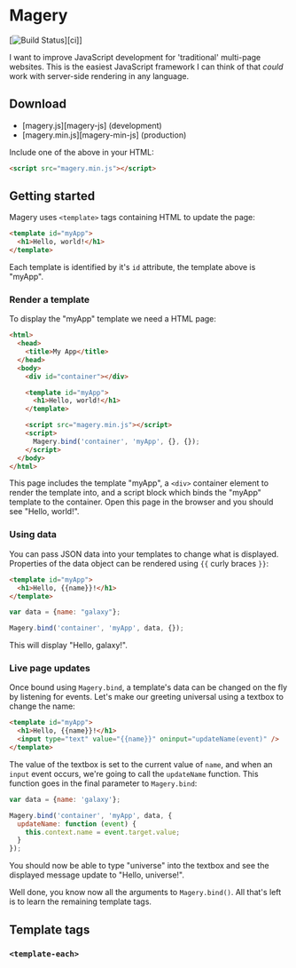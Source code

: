 # Magery

[![Build Status](https://travis-ci.org/caolan/magery.svg?branch=master)][ci]]

I want to improve JavaScript development for 'traditional' multi-page
websites. This is the easiest JavaScript framework I can think of that
_could_ work with server-side rendering in any language.

## Download

* [magery.js][magery-js] (development)
* [magery.min.js][magery-min-js] (production)

Include one of the above in your HTML:

```html
<script src="magery.min.js"></script>
```

## Getting started

Magery uses `<template>` tags containing HTML to update the page:

```html
<template id="myApp">
  <h1>Hello, world!</h1>
</template>
```

Each template is identified by it's `id` attribute, the template above is "myApp".

### Render a template

To display the "myApp" template we need a HTML page:

```html
<html>
  <head>
    <title>My App</title>
  </head>
  <body>
    <div id="container"></div>

    <template id="myApp">
      <h1>Hello, world!</h1>
    </template>

    <script src="magery.min.js"></script>
    <script>
      Magery.bind('container', 'myApp', {}, {});
    </script>
  </body>
</html>
```

This page includes the template "myApp", a `<div>` container element to
render the template into, and a script block which binds the "myApp"
template to the container. Open this page in the browser and you
should see "Hello, world!".

### Using data

You can pass JSON data into your templates to change what is
displayed. Properties of the data object can be rendered using `{{`
curly braces `}}`:

```html
<template id="myApp">
  <h1>Hello, {{name}}!</h1>
</template>
```

```javascript
var data = {name: "galaxy"};

Magery.bind('container', 'myApp', data, {});
```

This will display "Hello, galaxy!".

### Live page updates

Once bound using `Magery.bind`, a template's data can be changed on
the fly by listening for events. Let's make our greeting universal
using a textbox to change the name:

```html
<template id="myApp">
  <h1>Hello, {{name}}!</h1>
  <input type="text" value="{{name}}" oninput="updateName(event)" />
</template>
```

The value of the textbox is set to the current value of `name`, and
when an `input` event occurs, we're going to call the `updateName`
function. This function goes in the final parameter to `Magery.bind`:

```javascript
var data = {name: 'galaxy'};

Magery.bind('container', 'myApp', data, {
  updateName: function (event) {
    this.context.name = event.target.value;
  }
});
```

You should now be able to type "universe" into the textbox and see the
displayed message update to "Hello, universe!".

Well done, you know now all the arguments to `Magery.bind()`. All
that's left is to learn the remaining template tags.

## Template tags

### `<template-each>`

